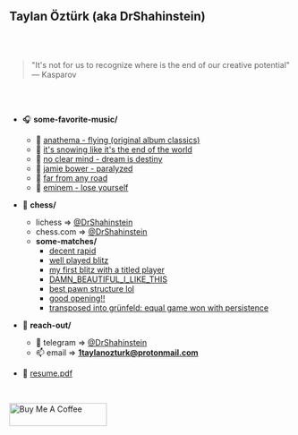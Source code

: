 ## Taylan Öztürk (aka DrShahinstein)

<br></br>

> "It's not for us to recognize where is the end of our creative potential" — Kasparov

<br></br>

- 🎧 **some-favorite-music/**
  - 🎵 [anathema - flying (original album classics)](https://www.youtube.com/watch?v=iWPQNLeYoKg)
  - 🎵 [it's snowing like it's the end of the world](https://youtu.be/kFUeijXc0iw)
  - 🎵 [no clear mind - dream is destiny](https://www.youtube.com/watch?v=Jj1sa0jay4c)
  - 🎵 [jamie bower - paralyzed](https://www.youtube.com/watch?v=Dq_bP6H_InI)
  - 🎵 [far from any road](https://youtu.be/TRJ_s2G76Hg?si=vnEg-wFsHodA6GPM)
  - 🎵 [eminem - lose yourself](https://www.youtube.com/watch?v=xFYQQPAOz7Y)

- 👑 **chess/**
  - lichess => [@DrShahinstein](https://lichess.org/@/DrShahinstein)
  - chess.com => [@DrShahinstein](https://www.chess.com/member/drshahinstein)
  - **some-matches/**
    - [decent rapid](https://lichess.org/TdAA6VgCzZbu)
    - [well played blitz](https://www.chess.com/game/live/125272787847)
    - [my first blitz with a titled player](https://lichess.org/HM3nFCeDiVyP)
    - [DAMN_BEAUTIFUL_I_LIKE_THIS](https://www.chess.com/game/live/125432309311)
    - [best pawn structure lol](https://lichess.org/seC0ULBp)
    - [good opening!!](https://www.chess.com/game/143863698262)
    - [transposed into grünfeld: equal game won with persistence](https://www.chess.com/game/live/143896153792)
- 📁 **reach-out/**
  - 🔗 telegram => [@DrShahinstein](https://t.me/DrShahinstein)
  - 📫 email => **1taylanozturk@protonmail.com**
- 📝 [resume.pdf](https://flowcv.com/resume/4qlsssbbu2)


<br/>


<a href="https://www.buymeacoffee.com/DrShahinstein" target="_blank"><img src="https://cdn.buymeacoffee.com/buttons/default-orange.png" alt="Buy Me A Coffee" height="41" width="174"></a>
